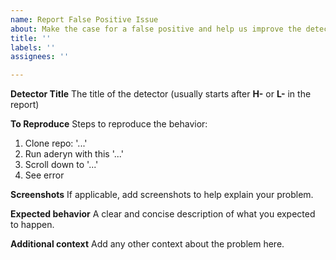 ```yaml
---
name: Report False Positive Issue 
about: Make the case for a false positive and help us improve the detector
title: ''
labels: ''
assignees: ''

---
```


**Detector Title**
The title of the detector (usually starts after **H-** or **L-** in the report)

**To Reproduce**
Steps to reproduce the behavior:
1. Clone repo: '...'
2. Run aderyn with this '...'
3. Scroll down to '...'
4. See error

**Screenshots**
If applicable, add screenshots to help explain your problem.

**Expected behavior**
A clear and concise description of what you expected to happen.

**Additional context**
Add any other context about the problem here.
